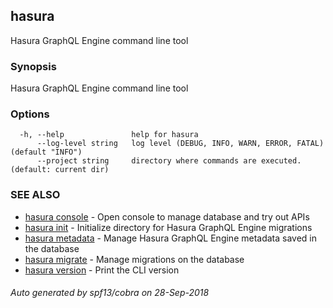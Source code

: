 ## hasura

Hasura GraphQL Engine command line tool

### Synopsis

Hasura GraphQL Engine command line tool

### Options

```
  -h, --help               help for hasura
      --log-level string   log level (DEBUG, INFO, WARN, ERROR, FATAL) (default "INFO")
      --project string     directory where commands are executed. (default: current dir)
```

### SEE ALSO

* [hasura console](hasura_console.md)	 - Open console to manage database and try out APIs
* [hasura init](hasura_init.md)	 - Initialize directory for Hasura GraphQL Engine migrations
* [hasura metadata](hasura_metadata.md)	 - Manage Hasura GraphQL Engine metadata saved in the database
* [hasura migrate](hasura_migrate.md)	 - Manage migrations on the database
* [hasura version](hasura_version.md)	 - Print the CLI version

###### Auto generated by spf13/cobra on 28-Sep-2018
